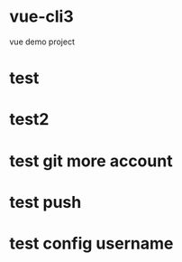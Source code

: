 # vue-cli3
vue demo project

# test
# test2
# test git more account
# test push
# test config username